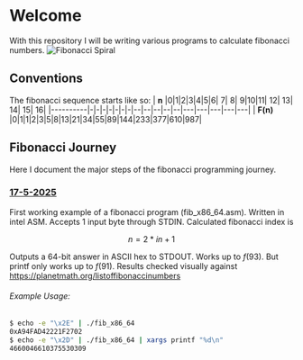# Welcome
With this repository I will be writing various programs to calculate fibonacci numbers.
![Fibonacci Spiral](https://upload.wikimedia.org/wikipedia/commons/9/93/Fibonacci_spiral_34.svg)

## Conventions
The fibonacci sequence starts like so:
| **n**    |0|1|2|3|4|5|6| 7| 8| 9|10|11| 12| 13| 14| 15| 16|
|----------|-|-|-|-|-|-|-|--|--|--|--|--|---|---|---|---|---|
| **F(n)** |0|1|1|2|3|5|8|13|21|34|55|89|144|233|377|610|987|

## Fibonacci Journey
Here I document the major steps of the fibonacci programming journey.

### <ins>17-5-2025</ins>
First working example of a fibonacci program (fib_x86_64.asm).
Written in intel ASM.
Accepts 1 input byte through STDIN.
Calculated fibonacci index is 
```math
n=2*in+1
```
Outputs a 64-bit answer in ASCII hex to STDOUT.
Works up to $f(93)$. But printf only works up to $f(91)$.
Results checked visually against https://planetmath.org/listoffibonaccinumbers
###### Example Usage:
``` bash
$ echo -e "\x2E" | ./fib_x86_64 
0xA94FAD42221F2702
$ echo -e "\x2D" | ./fib_x86_64 | xargs printf "%d\n"
4660046610375530309
```
